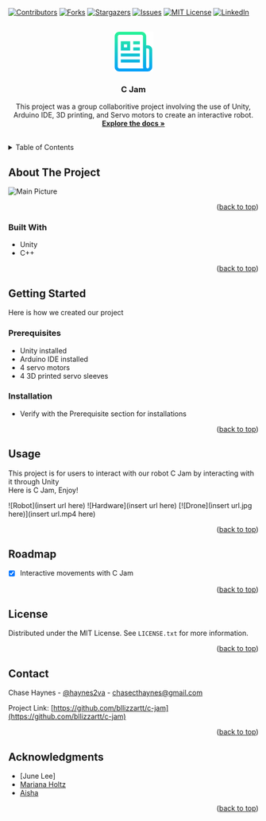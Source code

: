 <!-- Improved compatibility of back to top link: See: https://github.com/othneildrew/Best-README-Template/pull/73 -->
<a name="readme-top"></a>
<!--
*** Thanks for checking out the Best-README-Template. If you have a suggestion
*** that would make this better, please fork the repo and create a pull request
*** or simply open an issue with the tag "enhancement".
*** Don't forget to give the project a star!
*** Thanks again! Now go create something AMAZING! :D
-->



<!-- PROJECT SHIELDS -->
<!--
*** I'm using markdown "reference style" links for readability.
*** Reference links are enclosed in brackets [ ] instead of parentheses ( ).
*** See the bottom of this document for the declaration of the reference variables
*** for contributors-url, forks-url, etc. This is an optional, concise syntax you may use.
*** https://www.markdownguide.org/basic-syntax/#reference-style-links
-->
[![Contributors][contributors-shield]][contributors-url]
[![Forks][forks-shield]][forks-url]
[![Stargazers][stars-shield]][stars-url]
[![Issues][issues-shield]][issues-url]
[![MIT License][license-shield]][license-url]
[![LinkedIn][linkedin-shield]][linkedin-url]



<!-- PROJECT LOGO -->
<br />
<div align="center">
    <img src="https://github.com/bllizzartt/c-jam/blob/main/Images/logo.png" alt="Logo" width="80" height="80">

<h3 align="center">C Jam</h3>

  <p align="center">
    This project was a group collaboritive project involving the use of Unity, Arduino IDE, 3D printing, and Servo motors to create an interactive robot.
    <br />
    <a href="https://github.com/bllizzartt/c-jam"><strong>Explore the docs »</strong></a>
    <br />
    <br />
    <!-- <a href="https://github.com/bllizzartt/Object-Detection-Yolo/blob/main/Demos/webcam.mp4">View Demo</a>
    ·
    <a href="https://github.com/bllizzartt/c-jam/issues">Report Bug</a>
    ·
    <a href="https://github.com/bllizzartt/c-jam/issues">Request Feature</a> -->
  </p>
</div>



<!-- TABLE OF CONTENTS -->
<details>
  <summary>Table of Contents</summary>
  <ol>
    <li>
      <a href="#about-the-project">About The Project</a>
      <ul>
        <li><a href="#built-with">Built With</a></li>
      </ul>
    </li>
    <li>
      <a href="#getting-started">Getting Started</a>
      <ul>
        <li><a href="#prerequisites">Prerequisites</a></li>
        <li><a href="#installation">Installation</a></li>
      </ul>
    </li>
    <li><a href="#usage">Usage</a></li>
    <li><a href="#roadmap">Roadmap</a></li>
    <li><a href="#contributing">Contributing</a></li>
    <li><a href="#license">License</a></li>
    <li><a href="#contact">Contact</a></li>
    <li><a href="#acknowledgments">Acknowledgments</a></li>
  </ol>
</details>



<!-- ABOUT THE PROJECT -->
## About The Project

![Main Picture]()

<!-- Here's a blank template to get started: To avoid retyping too much info. Do a search and replace with your text editor for the following: `bllizzartt`, `c-jam`, `haynes2va`, `https://www.linkedin.com/in/chase-haynes/`, `gmail`, `chasecthaynes`, `C Jam`, `project_description` -->

<p align="right">(<a href="#readme-top">back to top</a>)</p>



### Built With

* Unity 
* C++

<!-- * [![Next][Next.js]][Next-url]
* [![React][React.js]][React-url]
* [![Vue][Vue.js]][Vue-url]
* [![Angular][Angular.io]][Angular-url]
* [![Svelte][Svelte.dev]][Svelte-url]
* [![Laravel][Laravel.com]][Laravel-url]
* [![Bootstrap][Bootstrap.com]][Bootstrap-url]
* [![JQuery][JQuery.com]][JQuery-url] -->
<!-- * [![Python][Python.org]][Python-url]
* [![Yolo][Pjreddie.com]][Pjreddie-url] -->


<p align="right">(<a href="#readme-top">back to top</a>)</p>


<!-- GETTING STARTED -->
## Getting Started

Here is how we created our project 

### Prerequisites

* Unity installed
* Arduino IDE installed 
* 4 servo motors
* 4 3D printed servo sleeves

### Installation

* Verify with the Prerequisite section for installations

<!-- 1. Get a free API Key at [https://example.com](https://example.com)
2. Clone the repo
   ```sh
   git clone https://github.com/bllizzartt/c-jam.git
   ```
3. Install NPM packages
   ```sh
   npm install
   ```
4. Enter your API in `config.js`
   ```js
   const API_KEY = 'ENTER YOUR API';
   ``` -->

<p align="right">(<a href="#readme-top">back to top</a>)</p>


<!-- USAGE EXAMPLES -->
## Usage

This project is for users to interact with our robot C Jam by interacting with it through Unity
<br />
Here is C Jam, Enjoy!

![Robot](insert url here)
![Hardware](insert url here)
[![Drone](insert url.jpg here)](insert url.mp4 here)


<p align="right">(<a href="#readme-top">back to top</a>)</p>


<!-- ROADMAP -->
## Roadmap

- [x] Interactive movements with C Jam 

<p align="right">(<a href="#readme-top">back to top</a>)</p>



<!-- CONTRIBUTING -->
<!-- ## Contributing

Contributions are what make the open source community such an amazing place to learn, inspire, and create. Any contributions you make are **greatly appreciated**.

If you have a suggestion that would make this better, please fork the repo and create a pull request. You can also simply open an issue with the tag "enhancement".
Don't forget to give the project a star! Thanks again!

1. Fork the Project
2. Create your Feature Branch (`git checkout -b feature/AmazingFeature`)
3. Commit your Changes (`git commit -m 'Add some AmazingFeature'`)
4. Push to the Branch (`git push origin feature/AmazingFeature`)
5. Open a Pull Request

<p align="right">(<a href="#readme-top">back to top</a>)</p> -->



<!-- LICENSE -->
## License

Distributed under the MIT License. See `LICENSE.txt` for more information.

<p align="right">(<a href="#readme-top">back to top</a>)</p>



<!-- CONTACT -->
## Contact

Chase Haynes - [@haynes2va](https://twitter.com/haynes2va) - chasecthaynes@gmail.com

Project Link: [https://github.com/bllizzartt/c-jam](https://github.com/bllizzartt/c-jam)

<p align="right">(<a href="#readme-top">back to top</a>)</p>



<!-- ACKNOWLEDGMENTS -->
## Acknowledgments

* [June Lee]
* [Mariana Holtz]()
* [Aisha]()

<p align="right">(<a href="#readme-top">back to top</a>)</p>

<!-- MARKDOWN LINKS & IMAGES -->
<!-- https://www.markdownguide.org/basic-syntax/#reference-style-links -->
[contributors-shield]: https://img.shields.io/github/contributors/bllizzartt/c-jam.svg?style=for-the-badge
[contributors-url]: https://github.com/bllizzartt/c-jam/graphs/contributors
[forks-shield]: https://img.shields.io/github/forks/bllizzartt/c-jam.svg?style=for-the-badge
[forks-url]: https://github.com/bllizzartt/c-jam/network/members
[stars-shield]: https://img.shields.io/github/stars/bllizzartt/c-jam.svg?style=for-the-badge
[stars-url]: https://github.com/bllizzartt/c-jam/stargazers
[issues-shield]: https://img.shields.io/github/issues/bllizzartt/c-jam.svg?style=for-the-badge
[issues-url]: https://github.com/bllizzartt/c-jam/issues
[license-shield]: https://img.shields.io/github/license/bllizzartt/c-jam.svg?style=for-the-badge
[license-url]: https://github.com/bllizzartt/c-jam/blob/master/LICENSE.txt
[linkedin-shield]: https://img.shields.io/badge/-LinkedIn-black.svg?style=for-the-badge&logo=linkedin&colorB=555
[linkedin-url]: https://linkedin.com/in/https://www.linkedin.com/in/chase-haynes/
[product-screenshot]: images/screenshot.png
[Next.js]: https://img.shields.io/badge/next.js-000000?style=for-the-badge&logo=nextdotjs&logoColor=white
[Next-url]: https://nextjs.org/
[React.js]: https://img.shields.io/badge/React-20232A?style=for-the-badge&logo=react&logoColor=61DAFB
[React-url]: https://reactjs.org/
[Vue.js]: https://img.shields.io/badge/Vue.js-35495E?style=for-the-badge&logo=vuedotjs&logoColor=4FC08D
[Vue-url]: https://vuejs.org/
[Angular.io]: https://img.shields.io/badge/Angular-DD0031?style=for-the-badge&logo=angular&logoColor=white
[Angular-url]: https://angular.io/
[Svelte.dev]: https://img.shields.io/badge/Svelte-4A4A55?style=for-the-badge&logo=svelte&logoColor=FF3E00
[Svelte-url]: https://svelte.dev/
[Laravel.com]: https://img.shields.io/badge/Laravel-FF2D20?style=for-the-badge&logo=laravel&logoColor=white
[Laravel-url]: https://laravel.com
[Bootstrap.com]: https://img.shields.io/badge/Bootstrap-563D7C?style=for-the-badge&logo=bootstrap&logoColor=white
[Bootstrap-url]: https://getbootstrap.com
[JQuery.com]: https://img.shields.io/badge/jQuery-0769AD?style=for-the-badge&logo=jquery&logoColor=white
[JQuery-url]: https://jquery.com 
[Python.org]: https://img.shields.io/badge/python-616161?style=for-the-badge&logo=python&logoColor=yellow
[Python-url]: https://python.org 
[Pjreddie.org]: https://img.shields.io/badge/yolo-616161?style=for-the-badge&logo=yolo&logoColor=yellow
[Pjreddie-url]: https://pjreddie.com/darknet/yolo/
